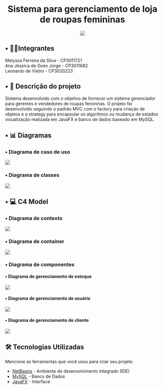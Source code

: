 <div align="center">

# Sistema para gerenciamento de loja de roupas femininas
<img src="https://i.imgur.com/6CnO0ZE.png">
</div>

<section id="Integrantes">

## • 👨‍🎓Integrantes
Melyssa Ferreira da Silva - CP3011721
<br>
Ana Jéssica de Goes Jorge - CP3011682
<br>
Leonardo de Vietro - CP3020223

</section>

<section id="Descrição">

## • 📝 Descrição do projeto
Sistema desenvolvido com o objetivo de fornecer um sistema gerenciador para gerentes
e vendedores de roupas femininas. O projeto foi desenvolvido seguindo o padrão MVC com
o factory para criação de objetos e o strategy para encapsular os algoritmos ou mudança de estados
visualização realizada em JavaFX e banco de dados baseado em MySQL.

 </section>

<section id="Diagramas">

## • 📊 Diagramas
### • Diagrama de caso de uso
<img src="https://i.imgur.com/FXr0uN8.png">

### • Diagrama de classes
<img src="https://i.imgur.com/8Sa2FQa.png">

 </section>

<section id="C4 Model">

## • 💻 C4 Model
### • Diagrama de contexto
<img src="https://i.imgur.com/RlkVSPw.png">

### • Diagrama de container
<img src="https://i.imgur.com/vLDZWvd.png">

### • Diagrama de componentes

#### • Diagrama de gerenciamento de estoque
<img src="https://i.imgur.com/S66vfez.png">

#### • Diagrama de gerenciamento de usuário
<img src="https://i.imgur.com/zWpf7SG.png">

#### • Diagrama de gerenciamento de cliente
<img src="https://i.imgur.com/nnHOdh1.png">


 </section>

<section id="tecnologias">

##  🛠️ Tecnologias Utilizadas

Mencione as ferramentas que você usou para criar seu projeto

* [NetBeans](https://netbeans.apache.org/download/index.html) - Ambiente de desenvolvimento integrado (IDE)
* [MySQL](https://www.mysql.com/) - Banco de Dados
* [JavaFX]() - Interface
 </section>

<section id="licença">